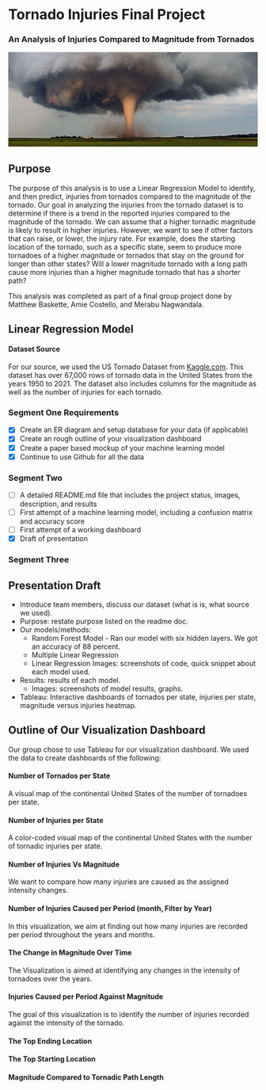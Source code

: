 # Tornado Injuries Final Project
### An Analysis of Injuries Compared to Magnitude from Tornados
![tornado_cover](https://github.com/amiecostello22/Tornado_Alley/blob/main/images/tornado_cover.png)

## Purpose
The purpose of this analysis is to use a Linear Regression Model to identify, and then predict, injuries from tornados compared to the magnitude of the tornado. Our goal in analyzing the injuries from the tornado dataset is to determine if there is a trend in the reported injuries compared to the magnitude of the tornado. We can assume that a higher tornadic magnitude is likely to result in higher injuries. However, we want to see if other factors that can raise, or lower,  the injury rate. For example, does the starting location of the tornado, such as a specific state, seem to produce more tornadoes of a higher magnitude or tornados that stay on the ground for longer than other states? Will a lower magnitude tornado with a long path cause more injuries than a higher magnitude tornado that has a shorter path?

This analysis was completed as part of a final group project done by Matthew Baskette, Amie Costello, and Merabu Nagwandala. 

## Linear Regression Model



#### Dataset Source
For our source, we used the US Tornado Dataset from [Kaggle.com](https://www.kaggle.com/datasets/danbraswell/us-tornado-dataset-1950-2021). 
This dataset has over 67,000 rows of tornado data in the United States from the years 1950 to 2021. The dataset also includes columns for the magnitude as well as the number of injuries for each tornado.
 
 ### Segment One Requirements
- [x] Create an ER diagram and setup database for your data (if applicable)
- [x] Create an rough outline of your visualization dashboard
- [x] Create a paper based mockup of your machine learning model
- [x] Continue to use Github for all the data
 
 ### Segment Two
- [ ] A detailed README.md file that includes the project status, images, description, and results
- [ ] First attempt of a machine learning model, including a confusion matrix and accuracy score
- [ ] First attempt of a working dashboard
- [x] Draft of presentation

 ### Segment Three
 
 ## Presentation Draft
- Introduce team members, discuss our dataset (what is is, what source we used).
- Purpose: restate purpose listed on the readme doc.
- Our models/methods:
     - Random Forest Model - Ran our model with six hidden layers. We got an accuracy of 88 percent.
     - Multiple Linear Regression
     - Linear Regression
          Images: screenshots of code, quick snippet about each model used.
- Results: results of each model. 
     - Images: screenshots of model results, graphs.
- Tableau: Interactive dashboards of tornados per state, injuries per state, magnitude versus injuries heatmap.
 
## Outline of Our Visualization Dashboard
Our group chose to use Tableau for our visualization dashboard. We used the data to create dashboards of the following:

#### Number of Tornados per State
A visual map of the continental United States of the number of tornadoes per state.

#### Number of Injuries per State
A color-coded visual map of the continental United States with the number of tornadic injuries per state.

#### Number of Injuries Vs Magnitude
We want to compare how many injuries are caused as the assigned intensity changes.
 
#### Number of Injuries Caused per Period (month, Filter by Year)
In this visualization, we aim at finding out how many injuries are recorded per period throughout the years and months.
 
#### The Change in Magnitude Over Time
The Visualization is aimed at identifying any changes in the intensity of tornadoes over the years.

#### Injuries Caused per Period Against Magnitude
The goal of this visualization is to identify the number of injuries recorded against the intensity of the tornado.
 
#### The Top Ending Location 

#### The Top Starting Location

#### Magnitude Compared to Tornadic Path Length
